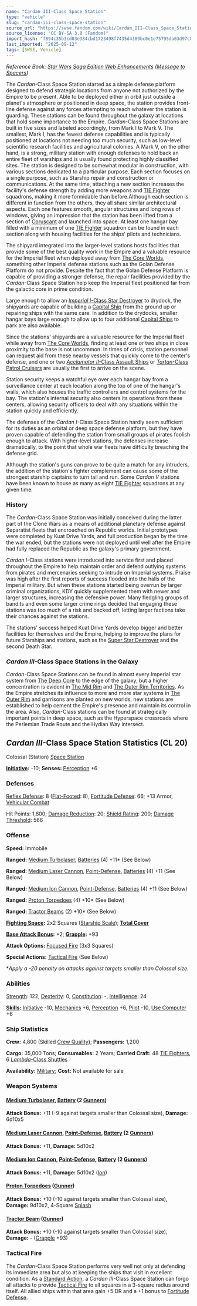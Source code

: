 ```yaml
---
name: "Cardan III-Class Space Station"
type: "vehicle"
slug: "cardan-iii-class-space-station"
source_url: "https://swse.fandom.com/wiki/Cardan_III-Class_Space_Station"
source_license: "CC BY-SA 3.0 (Fandom)"
import_hash: "f894c35b3cd03e384cbd1723498f7435d4389bc0e1e75795da03d97c8d7deb02"
last_imported: "2025-09-12"
tags: [SWSE, Vehicle]
---
```

*Reference Book: [Star Wars Saga Edition Web Enhancements](https://swse.fandom.com/wiki/Star_Wars_Saga_Edition_Web_Enhancements) ([Message to Spacers](https://swse.fandom.com/wiki/Message_to_Spacers))*

The *Cardan*-Class Space Station started as a simple defense platform designed to defend strategic locations from anyone not authorized by the Empire to be present. Able to be deployed either in orbit just outside a planet's atmosphere or positioned in deep space, the station provides front-line defense against any forces attempting to reach whatever the station is guarding. These stations can be found throughout the galaxy at locations that hold some importance to the Empire.
*Cardan*-Class Space Stations are built in five sizes and labeled accordingly, from Mark I to Mark V. The smallest, Mark I, has the fewest defense capabilities and is typically positioned at locations not needing too much security, such as low-level scientific research facilities and agricultural colonies. A Mark V, on the other hand, is a strong, military station with enough defenses to hold back an entire fleet of warships and is usually found protecting highly classified sites. The station is designed to be somewhat modular in construction, with various sections dedicated to a particular purpose. Each section focuses on a single purpose, such as Starship repair and construction or communications. At the same time, attaching a new section increases the facility's defense strength by adding more weapons and [TIE Fighter](https://swse.fandom.com/wiki/TIE_Fighter) squadrons, making it more formidable than before.Although each section is different in function from the others, they all share similar architectural aspects. Each one features smooth, angular structures and long rows of windows, giving an impression that the station has been lifted from a section of [Coruscant](https://swse.fandom.com/wiki/Coruscant) and launched into space. At least one hangar bay filled with a minimum of one [TIE Fighter](https://swse.fandom.com/wiki/TIE_Fighter) squadron can be found in each section along with housing facilities for the ships' pilots and technicians.

The shipyard integrated into the larger-level stations hosts facilities that provide some of the best quality work in the Empire and a valuable resource for the Imperial fleet when deployed away from [The Core Worlds](https://swse.fandom.com/wiki/The_Core_Worlds), something other Imperial defense stations such as the Golan Defense Platform do not provide. Despite the fact that the Golan Defense Platform is capable of providing a stronger defense, the repair facilities provided by the *Cardan*-Class Space Station help keep the Imperial fleet positioned far from the galactic core in prime condition.

Large enough to allow an [*Imperial I*-Class Star Destroyer](https://swse.fandom.com/wiki/Imperial_I-Class_Star_Destroyer) to drydock, the shipyards are capable of building a [Capital Ship](https://swse.fandom.com/wiki/Capital_Ship) from the ground up or repairing ships with the same care. In addition to the drydocks, smaller hangar bays large enough to allow up to four additional [Capital Ships](https://swse.fandom.com/wiki/Capital_Ships) to park are also available.

Since the stations' shipyards are a valuable resource for the Imperial fleet while away from [The Core Worlds](https://swse.fandom.com/wiki/The_Core_Worlds), finding at least one or two ships in close proximity to the base is not uncommon. In times of crisis, station personnel can request aid from these nearby vessels that quickly come to the center's defense, and one or two [*Acclamator II*-Class Assault Ships](https://swse.fandom.com/wiki/Acclamator_II-Class_Assault_Ships) or [*Tartan*-Class Patrol Cruisers](https://swse.fandom.com/wiki/Tartan-Class_Patrol_Cruisers) are usually the first to arrive on the scene.

Station security keeps a watchful eye over each hangar bay from a surveillance center at each location along the top of one of the hangar's walls, which also houses the traffic controllers and control systems for the bay. The station's internal security also centers its operations from these centers, allowing security officers to deal with any situations within the station quickly and efficiently.

The defenses of the *Cardan I*-Class Space Station hardly seem sufficient for its duties as an orbital or deep space defense platform, but they have proven capable of defending the station from small groups of pirates foolish enough to attack. With higher-level stations, the defenses increase dramatically, to the point that whole war fleets have difficulty breaching the defense grid.

Although the station's guns can prove to be quite a match for any intruders, the addition of the station's fighter complement can cause some of the strongest starship captains to turn tail and run. Some *Cardan V* stations have been known to house as many as eight [TIE Fighter](https://swse.fandom.com/wiki/TIE_Fighter) squadrons at any given time.

### History
The *Cardan*-Class Space Station was initially conceived during the latter part of the Clone Wars as a means of additional planetary defense against Separatist fleets that encroached on Republic worlds. Initial prototypes were completed by Kuat Drive Yards, and full production began by the time the war ended, but the stations were not deployed until well after the Empire had fully replaced the Republic as the galaxy's primary government.

*Cardan I*-Class stations were introduced into service first and placed throughout the Empire to help maintain order and defend outlying systems from pirates and mercenaries seeking to intrude on Imperial systems. Praise was high after the first reports of success flooded into the halls of the Imperial military. But when these stations started being overrun by larger criminal organizations, KDY quickly supplemented them with newer and larger structures, increasing the defensive power. Many fledgling groups of bandits and even some larger crime rings decided that engaging these stations was too much of a risk and backed off, letting larger factions take their chances against the stations.

The stations' success helped Kuat Drive Yards develop bigger and better facilities for themselves and the Empire, helping to improve the plans for future Starships and stations, such as the [Super Star Destroyer](https://swse.fandom.com/wiki/Super_Star_Destroyer) and the second Death Star. 

### *Cardan III*-Class Space Stations in the Galaxy
*Cardan*-Class Space Stations can be found in almost every Imperial star system from [The Deep Core](https://swse.fandom.com/wiki/The_Deep_Core) to the edge of the galaxy, but a higher concentration is evident in [The Mid Rim](https://swse.fandom.com/wiki/The_Mid_Rim) and [The Outer Rim Territories](https://swse.fandom.com/wiki/The_Outer_Rim_Territories). As the Empire stretches its influence to more and more star systems in [The Outer Rim](https://swse.fandom.com/wiki/The_Outer_Rim) and garrisons are planted on new worlds, new stations are established to help cement the Empire's presence and maintain its control in the area. Also, *Cardan*-Class stations can be found at strategically important points in deep space, such as the Hyperspace crossroads where the Perlemian Trade Route and the Hydian Way intersect. 
## *Cardan III*-Class Space Station Statistics (CL 20)
Colossal (Station) [Space Station](https://swse.fandom.com/wiki/Space_Station)

**[Initiative](https://swse.fandom.com/wiki/Initiative):** -10; **Senses:** [Perception](https://swse.fandom.com/wiki/Perception) +6
### Defenses
[Reflex Defense](https://swse.fandom.com/wiki/Reflex_Defense_(Vehicles)): 8 ([Flat-Footed](https://swse.fandom.com/wiki/Flat-Footed): 8), [Fortitude Defense](https://swse.fandom.com/wiki/Fortitude_Defense_(Vehicles)): 66; +13 Armor, [Vehicular Combat](https://swse.fandom.com/wiki/Vehicular_Combat)

Hit Points: 1,800; [Damage Reduction](https://swse.fandom.com/wiki/Damage_Reduction): 20; [Shield Rating](https://swse.fandom.com/wiki/Shield_Rating): 200; [Damage Threshold](https://swse.fandom.com/wiki/Damage_Threshold_(Vehicles)): 566
### Offense
**Speed:** Immobile

**Ranged:** [Medium Turbolaser](https://swse.fandom.com/wiki/Medium_Turbolaser), [Batteries](https://swse.fandom.com/wiki/Batteries) (4) +11* (See Below)

**Ranged:** [Medium Laser Cannon](https://swse.fandom.com/wiki/Medium_Laser_Cannon), [Point-Defense](https://swse.fandom.com/wiki/Point-Defense), [Batteries](https://swse.fandom.com/wiki/Batteries) (4) +11 (See Below)

**Ranged:** [Medium Ion Cannon](https://swse.fandom.com/wiki/Medium_Ion_Cannon), [Point-Defense](https://swse.fandom.com/wiki/Point-Defense), [Batteries](https://swse.fandom.com/wiki/Batteries) (4) +11 (See Below)

**Ranged:** [Proton Torpedoes](https://swse.fandom.com/wiki/Proton_Torpedoes) (4) +10* (See Below)

**Ranged:** [Tractor Beams](https://swse.fandom.com/wiki/Tractor_Beams) (2) +10* (See Below)

**[Fighting Space](https://swse.fandom.com/wiki/Fighting_Space):** 2x2 Squares ([Starship Scale](https://swse.fandom.com/wiki/Starship_Scale)); **[Total Cover](https://swse.fandom.com/wiki/Total_Cover)**

**[Base Attack Bonus](https://swse.fandom.com/wiki/Base_Attack_Bonus):** +2; **[Grapple](https://swse.fandom.com/wiki/Grapple):** +93

**Attack Options:** [Focused Fire](https://swse.fandom.com/wiki/Focused_Fire) (3x3 Squares)

**Special Actions:** [Tactical Fire](https://swse.fandom.com/wiki/Tactical_Fire) (See Below)

**Apply a -20 penalty on attacks against targets smaller than Colossal size.*
### Abilities
[Strength](https://swse.fandom.com/wiki/Strength): 122, [Dexterity](https://swse.fandom.com/wiki/Dexterity): 0, [Constitution](https://swse.fandom.com/wiki/Constitution): -, [Intelligence](https://swse.fandom.com/wiki/Intelligence): 24

**[Skills](https://swse.fandom.com/wiki/Skills):** [Initiative](https://swse.fandom.com/wiki/Initiative) -10, [Mechanics](https://swse.fandom.com/wiki/Mechanics) +6, [Perception](https://swse.fandom.com/wiki/Perception) +6, [Pilot](https://swse.fandom.com/wiki/Pilot) -10, [Use Computer](https://swse.fandom.com/wiki/Use_Computer) +6
### Ship Statistics
**Crew:** 4,800 (Skilled [Crew Quality](https://swse.fandom.com/wiki/Crew_Quality)); **Passengers:** 1,200

**Cargo:** 35,000 Tons; **Consumables:** 2 Years; **Carried Craft:** 48 [TIE Fighters](https://swse.fandom.com/wiki/TIE_Fighters), 6 [*Lambda*-Class Shuttles](https://swse.fandom.com/wiki/Lambda-Class_Shuttles)

**Availability:** [Military](https://swse.fandom.com/wiki/Military); **Cost:** Not available for sale
### Weapon Systems
#### **[Medium Turbolaser](https://swse.fandom.com/wiki/Medium_Turbolaser), [Battery](https://swse.fandom.com/wiki/Battery) (2 [Gunners](https://swse.fandom.com/wiki/Gunners))**
**Attack Bonus:** +11 (-9 against targets smaller than Colossal size), **Damage:** 6d10x5

#### **[Medium Laser Cannon](https://swse.fandom.com/wiki/Medium_Laser_Cannon), [Point-Defense](https://swse.fandom.com/wiki/Point-Defense), [Battery](https://swse.fandom.com/wiki/Battery) (2 [Gunners](https://swse.fandom.com/wiki/Gunners))**
**Attack Bonus:** +11, **Damage:** 5d10x2
#### **[Medium Ion Cannon](https://swse.fandom.com/wiki/Medium_Ion_Cannon), [Point-Defense](https://swse.fandom.com/wiki/Point-Defense), [Battery](https://swse.fandom.com/wiki/Battery) (2 [Gunners](https://swse.fandom.com/wiki/Gunners))**
**Attack Bonus:** +11, **Damage:** 5d10x2 ([Ion](https://swse.fandom.com/wiki/Ion))

#### **[Proton Torpedoes](https://swse.fandom.com/wiki/Proton_Torpedoes) ([Gunner](https://swse.fandom.com/wiki/Gunner))**
**Attack Bonus:** +10 (-10 against targets smaller than Colossal size), **Damage:** 9d10x2, 4-Square [Splash](https://swse.fandom.com/wiki/Splash)

#### **[Tractor Beam](https://swse.fandom.com/wiki/Tractor_Beam) ([Gunner](https://swse.fandom.com/wiki/Gunner))**
**Attack Bonus:** +10 (-10 against targets smaller than Colossal size), **Damage:** - ([Grapple](https://swse.fandom.com/wiki/Grapple) +93)
### Tactical Fire
The *Cardan*-Class Space Station performs very well not only at defending its immediate area but also at keeping the ships that visit in excellent condition. As a [Standard Action](https://swse.fandom.com/wiki/Standard_Action), a *Cardan III*-Class Space Station can forgo all attacks to provide [Tactical Fire](https://swse.fandom.com/wiki/Tactical_Fire) to all squares in a 3-square radius around itself. All allied ships within that area gain +5 DR and a +1 bonus to [Fortitude Defense](https://swse.fandom.com/wiki/Fortitude_Defense).